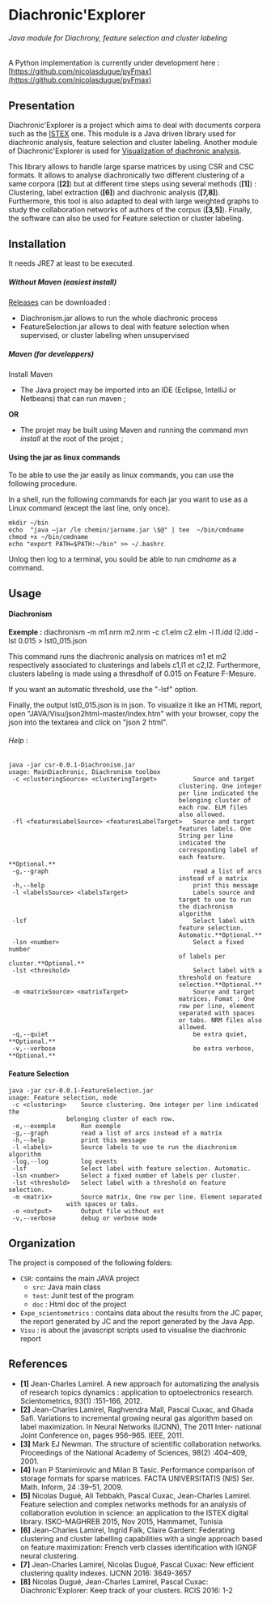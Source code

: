 # Diachronic'Explorer
###### Java module for Diachrony, feature selection and cluster labeling

A Python implementation is currently under development here : [https://github.com/nicolasdugue/pyFmax](https://github.com/nicolasdugue/pyFmax)

## Presentation
Diachronic'Explorer is a project which aims to deal with documents corpora such as the [ISTEX](http://www.istex.fr/) one. This module is a Java driven library used for diachronic analysis, feature selection and cluster labeling. Another module of Diachronic'Explorer is used for [Visualization of diachronic analysis](https://github.com/nicolasdugue/istex-demonstrateur).

This library allows to handle large sparse matrices by using CSR and CSC formats.
It allows to analyse diachronically two different clustering of a same corpora (**[2]**) but at different time steps using several methods (**[1]**) : Clustering, label extraction (**[6]**) and diachronic analysis (**[7,8]**).
Furthermore, this tool is also adapted to deal with large weighted graphs to study the collaboration networks of authors of the corpus (**[3,5]**).
Finally, the software can also be used for Feature selection or cluster labeling.

## Installation

It needs JRE7 at least to be executed.

##### Without Maven (easiest install)

 [Releases](https://github.com/nicolasdugue/istex/releases) can be downloaded : 
* Diachronism.jar allows to run the whole diachronic process
* FeatureSelection.jar allows to deal with feature selection when supervised, or cluster labeling when unsupervised

##### Maven (for developpers)
Install Maven
* The Java project may be imported into an IDE (Eclipse, IntelliJ or Netbeans) that can run maven ;

**OR**

* The projet may be built using Maven and running the command *mvn install* at the root of the projet ;



#### Using the jar as linux commands

To be able to use the jar easily as linux commands, you can use the following procedure.

In a shell, run the following commands for each jar you want to use as a Linux command (except the last line, only once).

	mkdir ~/bin
	echo  "java –jar /le chemin/jarname.jar \$@" | tee  ~/bin/cmdname
	chmod +x ~/bin/cmdname
	echo "export PATH=$PATH:~/bin" >> ~/.bashrc
	

Unlog then log to a terminal, you sould be able to run *cmdname* as a command.

## Usage

#### Diachronism

**Exemple :**
	diachronism -m m1.nrm m2.nrm -c c1.elm c2.elm -l l1.idd l2.idd -lst 0.015 > lst0_015.json


This command runs the diachronic analysis on matrices m1 et m2 respectively associated to clusterings and labels c1,l1 et c2,l2. Furthermore, clusters labeling is made using a thresdholf of 0.015 on Feature F-Mesure.

If you want an automatic threshold, use the "-lsf" option.

Finally, the output lst0_015.json is in json. To visualize it like an HTML report, open "JAVA/Visu/json2html-master/index.htm" with your browser, copy the json into the textarea and click on "json 2  html".


###### Help : 
	
	java -jar csr-0.0.1-Diachronism.jar 
	usage: MainDiachronic, Diachronism toolbox
	 -c <clusteringSource> <clusteringTarget>          Source and target
		                                           clustering. One integer
		                                           per line indicated the
		                                           belonging cluster of
		                                           each row. ELM files
		                                           also allowed.
	 -fl <featuresLabelSource> <featuresLabelTarget>   Source and target
		                                           features labels. One
		                                           String per line
		                                           indicated the
		                                           corresponding label of
		                                           each feature. **Optional.**
	 -g,--graph                                        read a list of arcs
		                                           instead of a matrix
	 -h,--help                                         print this message
	 -l <labelsSource> <labelsTarget>                  Labels source and
		                                           target to use to run
		                                           the diachronism
		                                           algorithm
	 -lsf                                              Select label with
		                                           feature selection.
		                                           Automatic.**Optional.**
	 -lsn <number>                                     Select a fixed number
		                                           of labels per cluster.**Optional.**
	 -lst <threshold>                                  Select label with a
		                                           threshold on feature
		                                           selection.**Optional.**
	 -m <matrixSource> <matrixTarget>                  Source and target
		                                           matrices. Fomat : One
		                                           row per line, element
		                                           separated with spaces
		                                           or tabs. NRM files also
		                                           allowed.
	 -q,--quiet                                        be extra quiet, **Optional.**
	 -v,--verbose                                      be extra verbose, **Optional.**

#### Feature Selection

	java -jar csr-0.0.1-FeatureSelection.jar 
	usage: Feature selection, node
	 -c <clustering>    Source clustering. One integer per line indicated the
		            belonging cluster of each row.
	 -e,--exemple       Run exemple
	 -g,--graph         read a list of arcs instead of a matrix
	 -h,--help          print this message
	 -l <labels>        Source labels to use to run the diachronism algorithm
	 -log,--log         log events
	 -lsf               Select label with feature selection. Automatic.
	 -lsn <number>      Select a fixed number of labels per cluster.
	 -lst <threshold>   Select label with a threshold on feature selection.
	 -m <matrix>        Source matrix, One row per line. Element separated
		            with spaces or tabs.
	 -o <output>        Output file without ext
	 -v,--verbose       debug or verbose mode


## Organization
The project is composed of the following folders:
* `CSR`: contains the main JAVA project
  * `src`: Java main class
  * `test`: Junit test of the program
  * `doc` : Html doc of the project
* `Expe_scientometrics` : contains data about the results from the JC paper, the report generated by JC and the report generated by the Java App.
* `Visu` : is about the javascript scripts used to visualise the diachronic report

## References
* **[1]** Jean-Charles Lamirel. A new approach for automatizing the analysis of research topics dynamics :
application to optoelectronics research. Scientometrics, 93(1) :151–166, 2012.
* **[2]** Jean-Charles Lamirel, Raghvendra Mall, Pascal Cuxac, and Ghada Safi. Variations to incremental growing neural gas algorithm based on label maximization. In Neural Networks (IJCNN), The 2011 Inter-
national Joint Conference on, pages 956–965. IEEE, 2011.
* **[3]** Mark EJ Newman. The structure of scientific collaboration networks. Proceedings of the National
Academy of Sciences, 98(2) :404–409, 2001.
* **[4]** Ivan P Stanimirovic and Milan B Tasic. Performance comparison of storage formats for sparse matrices.
FACTA UNIVERSITATIS (NIS) Ser. Math. Inform, 24 :39–51, 2009.
* **[5]** Nicolas Dugué, Ali Tebbakh, Pascal Cuxac, Jean-Charles Lamirel. Feature selection and complex networks methods for an analysis of collaboration evolution in science: an application to the ISTEX digital library. ISKO-MAGHREB 2015, Nov 2015, Hammamet, Tunisia
* **[6]** Jean-Charles Lamirel, Ingrid Falk, Claire Gardent: Federating clustering and cluster labelling capabilities with a single approach based on feature maximization: French verb classes identification with IGNGF neural clustering.
* **[7]** Jean-Charles Lamirel, Nicolas Dugué, Pascal Cuxac: New efficient clustering quality indexes. IJCNN 2016: 3649-3657
* **[8]** Nicolas Dugué, Jean-Charles Lamirel, Pascal Cuxac: Diachronic'Explorer: Keep track of your clusters. RCIS 2016: 1-2
